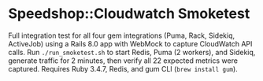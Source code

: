 # Speedshop::Cloudwatch Smoketest

Full integration test for all four gem integrations (Puma, Rack, Sidekiq, ActiveJob) using a Rails 8.0 app with WebMock to capture CloudWatch API calls. Run `./run_smoketest.sh` to start Redis, Puma (2 workers), and Sidekiq, generate traffic for 2 minutes, then verify all 22 expected metrics were captured. Requires Ruby 3.4.7, Redis, and gum CLI (`brew install gum`).
